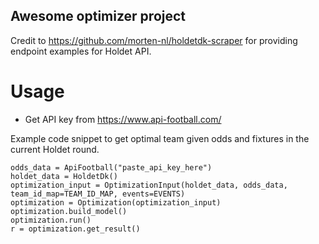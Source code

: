 ## Awesome optimizer project
Credit to 
https://github.com/morten-nl/holdetdk-scraper
for providing endpoint examples for Holdet API.

# Usage
- Get API key from https://www.api-football.com/

Example code snippet to get optimal team given odds and fixtures in the current Holdet round.
```
odds_data = ApiFootball("paste_api_key_here")
holdet_data = HoldetDk()
optimization_input = OptimizationInput(holdet_data, odds_data, team_id_map=TEAM_ID_MAP, events=EVENTS)
optimization = Optimization(optimization_input)
optimization.build_model()
optimization.run()
r = optimization.get_result()
```